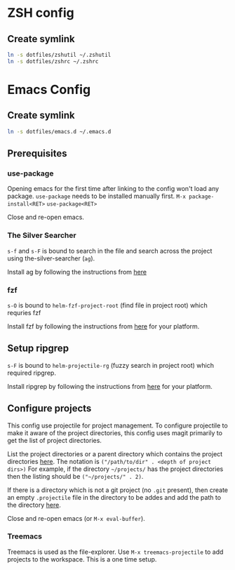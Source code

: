 # ZSH config

## Create symlink
```sh
ln -s dotfiles/zshutil ~/.zshutil
ln -s dotfiles/zshrc ~/.zshrc
```


# Emacs Config

## Create symlink
```sh
ln -s dotfiles/emacs.d ~/.emacs.d
```

## Prerequisites
### use-package
Opening emacs for the first time after linking to the config won't load any
package. `use-package` needs to be installed manually first.
`M-x package-install<RET>`
`use-package<RET>`

Close and re-open emacs.

### The Silver Searcher
`s-f` and `s-F` is bound to search in the file and search across the project
using the-silver-searcher (`ag`).

Install ag by following the instructions from [here](https://github.com/ggreer/the_silver_searcher)

### fzf
`s-O` is bound to `helm-fzf-project-root` (find file in project root) which requries fzf

Install fzf by following the instructions from [here](https://github.com/junegunn/fzf/blob/master/README.md#installation) for your platform.

## Setup ripgrep
`s-F` is bound to `helm-projectile-rg` (fuzzy search in project root) which required ripgrep.

Install ripgrep by following the instructions from [here](https://github.com/BurntSushi/ripgrep?tab=readme-ov-file#installation) for your platform.

## Configure projects
This config use projectile for project management. To configure projectile to
make it aware of the project directories, this config uses magit primarily to
get the list of project directories.

List the project directories or a parent directory which contains the project
directories [here](https://github.com/susindaran/dotfiles/blob/master/emacs.d/init.el#L66).
The notation is `("/path/to/dir" . <depth of project dirs>)`
For example, if the directory `~/projects/` has the project directories then
the listing should be `("~/projects/" . 2)`.

If there is a directory which is not a git project (no `.git` present), then
create an empty `.projectile` file in the directory to be addes and add the
path to the directory [here](https://github.com/susindaran/dotfiles/blob/master/emacs.d/init.el#L127).

Close and re-open emacs (or `M-x eval-buffer`).

### Treemacs
Treemacs is used as the file-explorer. Use `M-x treemacs-projectile` to add
projects to the workspace. This is a one time setup.
